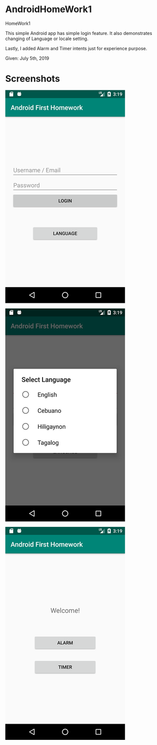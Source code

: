 # AndroidHomeWork1
HomeWork1

This simple Android app has simple login feature.
It also demonstrates changing of Language or locale setting.

Lastly, I added Alarm and Timer intents just for experience purpose.


Given: July 5th, 2019

# Screenshots
![Alt text](Screenshots/1.1.png?raw=true "Login Activity")

![Alt text](Screenshots/1.2.png?raw=true "Select Language Option Dialog Box")

![Alt text](Screenshots/1.3.png?raw=true "Home Activity")


